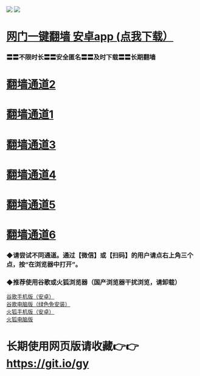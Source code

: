  <tr>
    <td align=center><img src="https://github.com/gyhhx/image-upload/blob/master/gy2-1.jpg" /></td>
 </tr> 
<tr>
  <td align=center><img src="https://github.com/gyhhx/image-upload/blob/master/%E5%BE%AE%E4%BF%A1%E8%AF%B4%E6%98%8E4.jpg" /></td>  
</tr>


# <a href="http://t.cn/RCxwYLP">网门一键翻墙 安卓app (点我下载）</a>
### 〓〓不限时长〓〓安全匿名〓〓及时下载〓〓长期翻墙


# <a href="https://s3-eu-west-1.amazonaws.com/ogatei/oGate.htm?from=gygit6">翻墙通道2</a>
# <a href="https://s3.amazonaws.com/ogate/oGate.htm?from=gygit2">翻墙通道1</a>
# <a href="https://s3-us-west-1.amazonaws.com/ogaten/oGate.htm?from=gygit1">翻墙通道3</a>
# <a href="https://s3.us-east-2.amazonaws.com/ogateh/oGate.htm?from=gygit3">翻墙通道4</a>
# <a href="https://s3.eu-west-2.amazonaws.com/ogatel/oGate.htm?from=gygit4">翻墙通道5</a>
# <a href="https://s3.eu-central-1.amazonaws.com/ogatef/oGate.htm?from=gygit5">翻墙通道6</a>

### ◆请尝试不同通道。通过【微信】或【扫码】的用户请点右上角三个点，按“在浏览器中打开”。

### ◆推荐使用谷歌或火狐浏览器（国产浏览器干扰浏览，请卸载）<br/>
<a href="http://t.cn/RCSp1nX">谷歌手机版（安卓）</a></br>
<a href="http://t.cn/RCSpFgG">谷歌电脑版（绿色免安装）</a></br>
<a href="http://t.cn/RCSpgCO">火狐手机版（安卓）</a></br>
<a href="http://t.cn/RCS0P53">火狐电脑版</a><br/>


# 长期使用网页版请收藏👉👉https://git.io/gy
